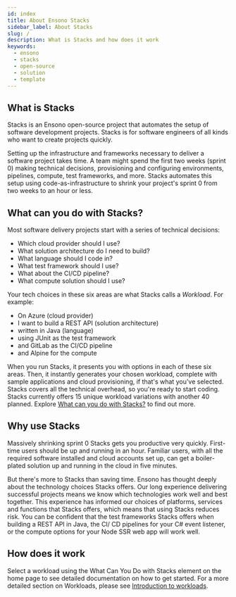```yaml
---
id: index
title: About Ensono Stacks
sidebar_label: About Stacks
slug: /
description: What is Stacks and how does it work
keywords:
  - ensono
  - stacks
  - open-source
  - solution
  - template
---
```


## What is Stacks

Stacks is an Ensono open-source project that automates the setup of software development projects. Stacks is for software engineers of all kinds who want to create projects quickly.

Setting up the infrastructure and frameworks necessary to deliver a software project takes time. A team might spend the first two weeks (sprint 0) making technical decisions, provisioning and configuring environments, pipelines, compute, test frameworks, and more. Stacks automates this setup using code-as-infrastructure to shrink your project's sprint 0 from two weeks to an hour or less.

## What can you do with Stacks?

Most software delivery projects start with a series of technical decisions:

- Which cloud provider should I use?
- What solution architecture do I need to build?
- What language should I code in?
- What test framework should I use?
- What about the CI/CD pipeline?
- What compute solution should I use?

Your tech choices in these six areas are what Stacks calls a *Workload*. For example:

- On Azure (cloud provider)
- I want to build a REST API (solution architecture)
- written in Java (language)
- using JUnit as the test framework
- and GitLab as the CI/CD pipeline
- and Alpine for the compute

When you run Stacks, it presents you with options in each of these six areas. Then, it instantly generates your chosen workload, complete with sample applications and cloud provisioning, if that's what you've selected. Stacks covers all the technical overhead, so you're ready to start coding.
Stacks currently offers 15 unique workload variations with another 40 planned. Explore [What can you do with Stacks?](../#stacks-selector) to find out more.

## Why use Stacks

Massively shrinking sprint 0 Stacks gets you productive very quickly. First-time users should be up and running in an hour. Familiar users, with all the required software installed and cloud accounts set up, can get a boiler-plated solution up and running in the cloud in five minutes.

But there's more to Stacks than saving time. Ensono has thought deeply about the technology choices Stacks offers. Our long experience delivering successful projects means we know which technologies work well and best together. This experience has informed our choices of platforms, services and functions that Stacks offers, which means that using Stacks reduces risk. You can be confident that the test frameworks Stacks offers when building a REST API in Java, the CI/ CD pipelines for your C# event listener, or the compute options for your Node SSR web app will work well.

## How does it work
Select a workload using the What Can You Do with Stacks element on the home page to see detailed documentation on how to get started. For a more detailed section on Workloads, please see [Introduction to workloads](/docs/workloads/workloads.md).
